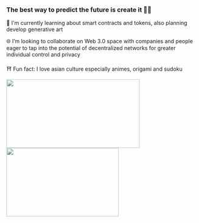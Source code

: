### The best way to predict the future is create it 👩‍💻 


<p>🌌 I'm currently learning about smart contracts and tokens, also planning develop generative art</p> 
<p>🌐 I’m looking to collaborate on Web 3.0 space with companies and people eager to tap into the potential of decentralized networks for greater individual control and privacy</p> 
<p>⛩️ Fun fact: I love asian culture especially animes, origami and sudoku</p>

<div>
   <a href="http://www.github.com/cyber-konan">
    <img height="180em" width="350" src="https://github-readme-streak-stats.herokuapp.com/?user=cyber-konan&theme=dark&hide_border=true&layout=compact">
    <img height="180em" width="295" align="rigth" src="https://github-readme-stats.vercel.app/api/top-langs/?username=cyber-konan&theme=dark&hide_border=true&layout=compact">
   </a>
</div>

